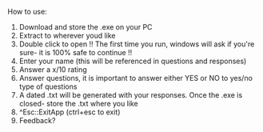How to use:

1. Download and store the .exe on your PC
2. Extract to wherever youd like
3. Double click to open
!! The first time you run, windows will ask if you're sure- it is 100% safe to continue !!
4. Enter your name (this will be referenced in questions and responses)
5. Answer a x/10 rating
6. Answer questions, it is important to answer either YES or NO to yes/no type of questions
7. A dated .txt will be generated with your responses. Once the .exe is closed- store the .txt where you like
8. ^Esc::ExitApp (ctrl+esc to exit)
9. Feedback?
